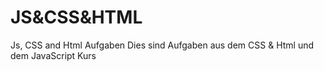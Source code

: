 # JS&CSS&HTML
 Js, CSS and Html Aufgaben
Dies sind Aufgaben aus dem CSS & Html und dem JavaScript Kurs
